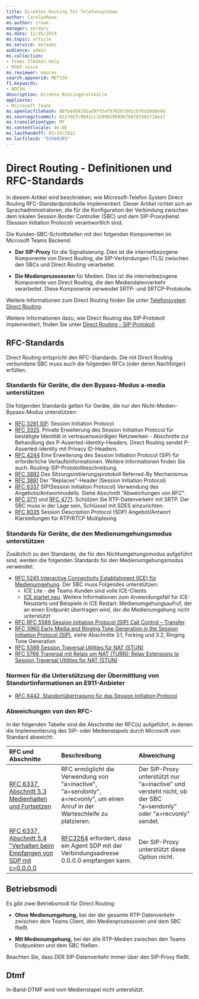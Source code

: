 ```yaml
---
title: Direktes Routing für Telefonsysteme
author: CarolynRowe
ms.author: crowe
manager: serdars
ms.date: 12/16/2019
ms.topic: article
ms.service: msteams
audience: admin
ms.collection:
- Teams_ITAdmin_Help
- M365-voice
ms.reviewer: nmurav
search.appverid: MET150
f1.keywords:
- NOCSH
description: Direkte Routingprotokolle
appliesto:
- Microsoft Teams
ms.openlocfilehash: 88fb4459192ad9ff5af8702878d1cbf6a59d8e9d
ms.sourcegitcommit: 6227667c9941cc3289029099b7b6781581f16ea7
ms.translationtype: MT
ms.contentlocale: de-DE
ms.lasthandoff: 05/19/2021
ms.locfileid: "52569203"
---
```

# <a name="direct-routing---definitions-and-rfc-standards"></a>Direct Routing - Definitionen und RFC-Standards

In diesem Artikel wird beschrieben, wie Microsoft-Telefon System Direct Routing RFC-Standardprotokolle implementiert. Dieser Artikel richtet sich an Sprachadministratoren, die für die Konfiguration der Verbindung zwischen dem lokalen Session Border Controller (SBC) und dem SIP-Proxydienst (Session Initiation Protocol) verantwortlich sind.

Die Kunden-SBC-Schnittstellen mit den folgenden Komponenten im Microsoft Teams Backend: 

- **Der SIP-Proxy** für die Signalisierung. Dies ist die internetbezogene Komponente von Direct Routing, die SIP-Verbindungen (TLS) zwischen den SBCs und Direct Routing verarbeitet.

- **Die Medienprozessoren** für Medien. Dies ist die internetbezogene Komponente von Direct Routing, die den Mediendatenverkehr verarbeitet. Diese Komponente verwendet SRTP- und SRTCP-Protokolle.


Weitere Informationen zum Direct Routing finden Sie unter [Telefonsystem Direct Routing](direct-routing-landing-page.md).

Weitere Informationen dazu, wie Direct Routing das SIP-Protokoll implementiert, finden Sie unter [Direct Routing - SIP-Protokoll](direct-routing-protocols-sip.md).

## <a name="rfc-standards"></a>RFC-Standards

Direct Routing entspricht den RFC-Standards.  Die mit Direct Routing verbundene SBC muss auch die folgenden RFCs (oder deren Nachfolger) erfüllen. 

### <a name="standards-applicable-to-devices-that-support-non-media-bypass-mode"></a>Standards für Geräte, die den Bypass-Modus a-media unterstützen 

Die folgenden Standards gelten für Geräte, die nur den Nicht-Medien-Bypass-Modus unterstützen:

- [RFC 3261 SIP](https://tools.ietf.org/html/rfc3261): Session Initiation Protocol
- [RFC 3325](https://www.ietf.org/rfc/rfc3325). Private Erweiterung des Session Initiation Protocol für bestätigte Identität in vertrauenswürdigen Netzwerken - Abschnitte zur Behandlung des P-Asserted-Identity-Headers. Direct Routing sendet P-Asserted-Identity mit Privacy ID-Headern. 
- [RFC 4244](https://www.ietf.org/rfc/rfc4244.txt) Eine Erweiterung des Session Initiation Protocol (SIP) für erforderliche Verlaufsinformationen. Weitere Informationen finden Sie auch: Routing-SIP-Protokollbeschreibung.
- [RFC 3892](https://www.ietf.org/rfc/rfc3892.txt) Das Sitzungsinitiierungsprotokoll Referred-By Mechanismus
- [RFC 3891](https://www.ietf.org/rfc/rfc3891.txt) Der "Replaces"-Header (Session Initiation Protocol) 
- [RFC 6337](https://tools.ietf.org/html/rfc6337) SIP(Session Initiation Protocol) Verwendung des Angebots/Antwortmodells.
  Siehe Abschnitt "Abweichungen von RFC".
- [RFC 3711](https://tools.ietf.org/html/rfc3711) und [RFC 4771](https://tools.ietf.org/html/rfc4771). Schützen Sie RTP-Datenverkehr mit SRTP. Der SBC muss in der Lage sein, Schlüssel mit SDES einzurichten. 
- [RFC 8035](https://www.ietf.org/rfc/rfc8035.txt) Session Description Protocol (SDP) Angebot/Antwort Klarstellungen für RTP/RTCP Multiplexing

### <a name="standards-applicable-to-devices-that-support-media-bypass-mode"></a>Standards für Geräte, die den Medienumgehungsmodus unterstützen

Zusätzlich zu den Standards, die für den Nichtumgehungsmodus aufgeführt sind, werden die folgenden Standards für den Medienumgehungsmodus verwendet:

- [RFC 5245 Interactive Connectivity Establishment (ICE) für Medienumgehung](https://tools.ietf.org/html/rfc5245).  Der SBC muss Folgendes unterstützen:
  - ICE Lite - die Teams Kunden sind volle ICE-Clients
  - [ICE startet neu](https://tools.ietf.org/html/rfc5245#section-9.1.1.1). Weitere Informationen zum Anwendungsfall für ICE-Neustarts und Beispiele in ICE Restart: Medienumgehungsaufruf, der an einen Endpunkt übertragen wird, der die Medienumgehung nicht unterstützt   
- [RFC RFC 5589 Session Initiation Protocol (SIP) Call Control – Transfer](https://tools.ietf.org/html/rfc5589). 
- [RFC 3960 Early Media and Ringing Tone Generation in the Session Initiation Protocol (SIP)](https://tools.ietf.org/html/rfc3960), siehe Abschnitte 3.1, Forking und 3.2, Ringing Tone Generation 
- [RFC 5389 Session Traversal Utilities für NAT (STUN)](https://tools.ietf.org/html/rfc5389)
- [RFC 5766 Traversal mit Relais um NAT (TURN): Relay Extensions to Session Traversal Utilities for NAT (STUN)](https://tools.ietf.org/html/rfc5766)

### <a name="standards-applicable-to-support-conveying-location-information-to-e911-providers"></a>Normen für die Unterstützung der Übermittlung von Standortinformationen an E911-Anbieter

- [RFC 6442, Standortübertragung für das Session Initiation Protocol](https://tools.ietf.org/html/rfc6442)

### <a name="deviations-from-the-rfcs"></a>Abweichungen von den RFC-

In der folgenden Tabelle sind die Abschnitte der RFC(s) aufgeführt, in denen die Implementierung des SIP- oder Medienstapels durch Microsoft vom Standard abweicht:

| RFC und Abschnitte | Beschreibung | Abweichung |
| :---------------------  |:---------------------- |:-----------------------|
| [RFC 6337, Abschnitt 5.3 Medienhalten und Fortsetzen](https://tools.ietf.org/html/rfc6337#section-5.3) | RFC ermöglicht die Verwendung von "a=inactive", "a=sendonly", a=recvonly", um einen Anruf in der Warteschleife zu platzieren. |Der SIP-Proxy unterstützt nur "a=inactive" und versteht nicht, ob der SBC "a=sendonly" oder "a=recvonly" sendet.
| [RFC 6337, Abschnitt 5.4 "Verhalten beim Empfangen von SDP mit c=0.0.0.0](https://tools.ietf.org/html/rfc6337#section-5.4) | [RFC3264](https://tools.ietf.org/html/rfc3264) erfordert, dass ein Agent SDP mit der Verbindungsadresse 0.0.0.0 empfangen kann. | Der SIP-Proxy unterstützt diese Option nicht. |

## <a name="operational-modes"></a>Betriebsmodi

Es gibt zwei Betriebsmodi für Direct Routing:

- **Ohne Medienumgehung,** bei der der gesamte RTP-Datenverkehr zwischen dem Teams Client, den Medienprozessoren und dem SBC fließt.  

- **Mit Medienumgehung,** bei der alle RTP-Medien zwischen den Teams Endpunkten und dem SBC fließen. 

Beachten Sie, dass DER SIP-Datenverkehr immer über den SIP-Proxy fließt. 

## <a name="dtmf"></a>Dtmf
In-Band-DTMF wird vom Medienstapel nicht unterstützt.
